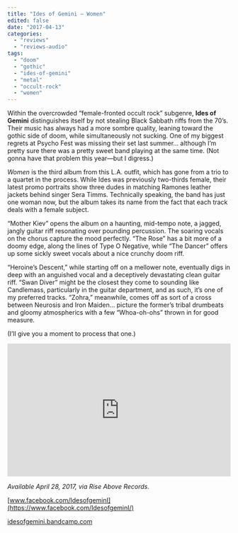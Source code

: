 ```yaml
---
title: "Ides of Gemini – Women"
edited: false
date: "2017-04-13"
categories:
  - "reviews"
  - "reviews-audio"
tags:
  - "doom"
  - "gothic"
  - "ides-of-gemini"
  - "metal"
  - "occult-rock"
  - "women"
---
```


Within the overcrowded “female-fronted occult rock” subgenre, **Ides of Gemini** distinguishes itself by not stealing Black Sabbath riffs from the 70’s. Their music has always had a more sombre quality, leaning toward the gothic side of doom, while simultaneously not sucking. One of my biggest regrets at Psycho Fest was missing their set last summer… although I’m pretty sure there was a pretty sweet band playing at the same time. (Not gonna have that problem this year—but I digress.)

_Women_ is the third album from this L.A. outfit, which has gone from a trio to a quartet in the process. While Ides was previously two-thirds female, their latest promo portraits show three dudes in matching Ramones leather jackets behind singer Sera Timms. Technically speaking, the band has just one woman now, but the album takes its name from the fact that each track deals with a female subject.

“Mother Kiev” opens the album on a haunting, mid-tempo note, a jagged, jangly guitar riff resonating over pounding percussion. The soaring vocals on the chorus capture the mood perfectly. “The Rose” has a bit more of a doomy edge, along the lines of Type O Negative, while “The Dancer” offers up some sickly sweet vocals about a nice crunchy doom riff.

“Heroine’s Descent,” while starting off on a mellower note, eventually digs in deep with an anguished vocal and a deceptively devastating clean guitar riff. “Swan Diver” might be the closest they come to sounding like Candlemass, particularly in the guitar department, and as such, it’s one of my preferred tracks. “Zohra,” meanwhile, comes off as sort of a cross between Neurosis and Iron Maiden… picture the former’s tribal drumbeats and gloomy atmospherics with a few “Whoa-oh-ohs” thrown in for good measure.

(I’ll give you a moment to process that one.)

<iframe src="https://w.soundcloud.com/player/?url=https%3A//api.soundcloud.com/tracks/315257001&amp;auto_play=false&amp;hide_related=false&amp;show_comments=true&amp;show_user=true&amp;show_reposts=false&amp;visual=true" width="100%" height="300" frameborder="no" scrolling="no"></iframe>

_Available April 28, 2017, via Rise Above Records._

[www.facebook.com/IdesofgeminI](https://www.facebook.com/IdesofgeminI/)

[idesofgemini.bandcamp.com](https://idesofgemini.bandcamp.com/)
